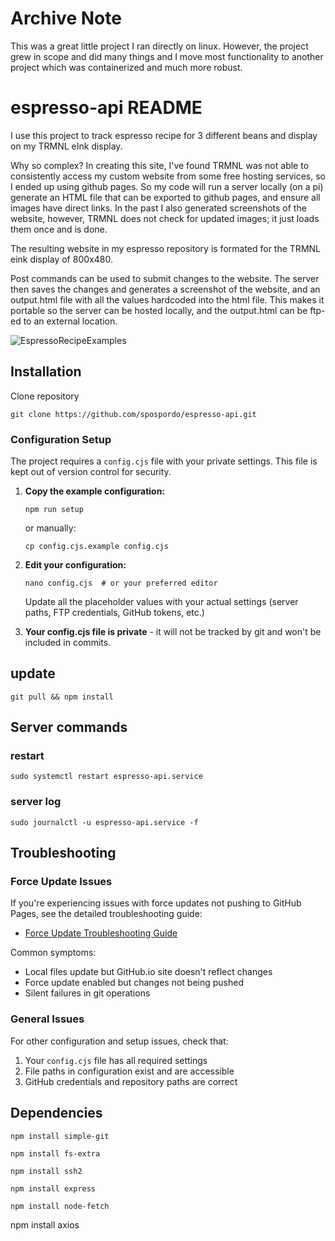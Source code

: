 # Archive Note

This was a great little project I ran directly on linux. However, the project grew in scope and did many things and I move most functionality to another project which was containerized and much more robust. 

# espresso-api README
I use this project to track espresso recipe for 3 different beans and display on my TRMNL eInk display. 

Why so complex? In creating this site, I've found TRMNL was not able to consistently access my custom website from some free hosting services, so I ended up using github pages.  So my code will run a server locally (on a pi) generate an HTML file that can be exported to github pages, and ensure all images have direct links. In the past I also generated screenshots of the website, however, TRMNL does not check for updated images; it just loads them once and is done. 

The resulting website in my espresso repository is formated for the TRMNL eink display of 800x480.

Post commands can be used to submit changes to the website. The server then saves the changes and generates a screenshot of the website, and an output.html file with 
all the values hardcoded into the html file. This makes it portable so the server can be hosted locally, and the output.html can be ftp-ed to an external location. 

![EspressoRecipeExamples](https://github.com/user-attachments/assets/b174f8b9-1c4f-49da-9a14-756ac012f67d)

## Installation

Clone repository
```
git clone https://github.com/spospordo/espresso-api.git
```

### Configuration Setup

The project requires a `config.cjs` file with your private settings. This file is kept out of version control for security.

1. **Copy the example configuration:**
   ```
   npm run setup
   ```
   or manually:
   ```
   cp config.cjs.example config.cjs
   ```

2. **Edit your configuration:**
   ```
   nano config.cjs  # or your preferred editor
   ```
   Update all the placeholder values with your actual settings (server paths, FTP credentials, GitHub tokens, etc.)

3. **Your config.cjs file is private** - it will not be tracked by git and won't be included in commits.

## update
```
git pull && npm install
```
## Server commands

### restart
```
sudo systemctl restart espresso-api.service
```
### server log
```
sudo journalctl -u espresso-api.service -f
```
## Troubleshooting

### Force Update Issues
If you're experiencing issues with force updates not pushing to GitHub Pages, see the detailed troubleshooting guide:
- [Force Update Troubleshooting Guide](./FORCE_UPDATE_TROUBLESHOOTING.md)

Common symptoms:
- Local files update but GitHub.io site doesn't reflect changes
- Force update enabled but changes not being pushed
- Silent failures in git operations

### General Issues
For other configuration and setup issues, check that:
1. Your `config.cjs` file has all required settings
2. File paths in configuration exist and are accessible  
3. GitHub credentials and repository paths are correct

## Dependencies
```
npm install simple-git

npm install fs-extra

npm install ssh2

npm install express

npm install node-fetch
```

npm install axios




